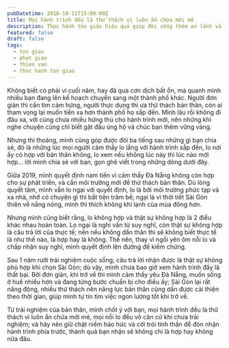 ```yaml
---
pubDatetime: 2018-10-11T15:00:00Z
title: Mọi hành trình đều là thử thách vì luôn ẩn chứa mới mẻ
description: Thực hành tôn giáo hiệu quả giúp đời sống thêm an lành và hạnh phúc, giác ngộ nhiều điều hữu ích để đem lại năng lượng tích cực cho bản thân, và giá trị đẹp cho cộng đồng.
featured: false
draft: false
tags:
  - ton giao
  - phat giao
  - thien van
  - thuc hanh ton giao
---
```


Không biết có phải vì cuối năm, hay đã qua cơn dịch bất ổn, mà quanh mình nhiều bạn đang lên kế hoạch chuyển sang một thành phố khác. Người đơn giản thì cần tìm cảm hứng, người thực dụng thì ưa thử thách bản thân, còn ai tham vọng lại muốn tiến xa hơn thành phố họ sắp đến. Mình lâu rồi không đi đâu xa, với cũng chưa nhiều hứng thú cho hành trình mới, nên những khi nghe chuyện cũng chỉ biết gật đầu ủng hộ và chúc bạn thêm vững vàng.

Nhưng thi thoảng, mình cũng góp được đôi ba tiếng sau những gì bạn chia sẻ, đó là những lúc mọi người cảm thấy lo lắng với hành trình sắp đến, lo nơi ấy có hợp với bản thân không, lo xem nếu không lúc này thì lúc nào mới hợp… lời mình chia sẻ với bạn, gọn ghẽ viết trong những dòng dưới đây.

Giữa 2019, mình quyết định nam tiến vì cảm thấy Đà Nẵng không còn hợp cho sự phát triển, và cần môi trường mới để thử thách bản thân. Dù lòng quyết tâm, mình vẫn lo ngại với quyết định, lo là bởi môi trường phức tạp và xa nhà, nhỡ có chuyện gì thì bất tiện trăm bề; ngại là vì thời tiết Sài Gòn thiên về nắng nóng, mình thì thích không khí lạnh của mùa đông hơn.

Nhưng mình cũng biết rằng, lo không hợp và thật sự không hợp là 2 điều khác nhau hoàn toàn. Lo ngại là nghi vấn từ suy nghĩ, còn thật sự không hợp là câu trả lời của thực tế; nên nếu không dấn thân thì sẽ không biết thực tế là như thế nào, là hợp hay là không. Thế nên, thay vì ngồi yên ôm nỗi lo và chấp nhận suy nghĩ, mình quyết định lên đường để kiểm chứng.

Sau 1 năm rưỡi trải nghiệm cuộc sống, câu trả lời nhận được là thật sự không phù hợp khi chọn Sài Gòn; dù vậy, mình chưa bao giờ xem hành trình đấy là thất bại. Bởi đơn giản, khi trở về thì mình cảm thấy yêu Đà Nẵng, muốn sống ở huế nhiều hơn và đang từng bước chuẩn bị cho điều ấy; Sài Gòn lại rất năng động, nhiều thử thách nên năng lực bản thân cũng dần được cải thiện theo thời gian, giúp mình tự tin tìm việc ngon lương tốt khi trở về.

Từ trải nghiệm của bản thân, mình chốt ý với bạn, mọi hành trình đều là thử thách vì luôn ẩn chứa mới mẻ, mọi nỗi lo đều vô căn cứ khi chưa trải nghiệm; và hãy nên giữ chặt niềm háo hức và cởi trói tinh thần để đón nhận hành trình phía trước, thành quả bạn nhận sẽ không chỉ là hợp hay không nữa đâu.
